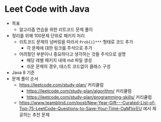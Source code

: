 # Leet Code with Java
* 목표
    * 알고리즘 연습을 위한 리트코드 문제 풀이
* 정리를 위해 100문제 단위로 패키지 처리
    * 리트코드 문제의 넘버링을 따라서  `Prob{i}***` 형태로 코드 추가
      * 각 문제에 대한 링크를 주석으로 추가
    * 어려웠던 부분이나 중요하다고 생각하는 것들 주석으로 설명
        * 해당 레벨 패키지 내에 md 파일 생성
        * 쉬운 문제의 경우, 테스트 코드없이 클래스 구성
* Java 8 기준
* 문제 풀이 순서
  * https://leetcode.com/study-plan/ 커리큘럼
    * https://leetcode.com/study-plan/algorithm/ 커리큘럼
    * https://leetcode.com/study-plan/programming-skills/ 커리큘럼
  * https://www.teamblind.com/post/New-Year-Gift---Curated-List-of-Top-75-LeetCode-Questions-to-Save-Your-Time-OaM1orEU 에서 제공하는 추천 문제